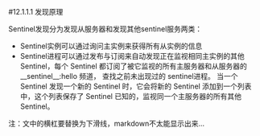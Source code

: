 #12.1.1.1	发现原理

Sentinel发现分为发现从服务器和发现其他sentinel服务两类：
- Sentinel实例可以通过询问主实例来获得所有从实例的信息
- Sentinel进程可以通过发布与订阅来自动发现正在监视相同主实例的其他Sentinel，每个 Sentinel 都订阅了被它监视的所有主服务器和从服务器的  \_\_sentinel\_\_:hello 频道， 查找之前未出现过的 sentinel进程。 当一个 Sentinel 发现一个新的 Sentinel 时，它会将新的 Sentinel 添加到一个列表中，这个列表保存了 Sentinel 已知的，监视同一个主服务器的所有其他Sentinel。

注：文中的横杠要替换为下滑线，markdown不太能显示出来...